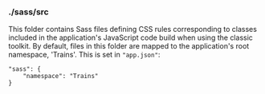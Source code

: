 ### ./sass/src

This folder contains Sass files defining CSS rules corresponding to classes
included in the application's JavaScript code build when using the classic toolkit.
By default, files in this folder are mapped to the application's root namespace, 'Trains'.
This is set in `"app.json"`:

    "sass": {
        "namespace": "Trains"
    }